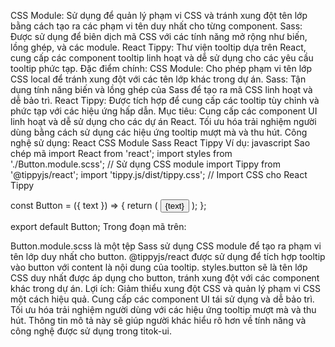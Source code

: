 CSS Module: Sử dụng để quản lý phạm vi CSS và tránh xung đột tên lớp bằng cách tạo ra các phạm vi tên duy nhất cho từng component.
Sass: Được sử dụng để biên dịch mã CSS với các tính năng mở rộng như biến, lồng ghép, và các module.
React Tippy: Thư viện tooltip dựa trên React, cung cấp các component tooltip linh hoạt và dễ sử dụng cho các yêu cầu tooltip phức tạp.
Đặc điểm chính:
CSS Module: Cho phép phạm vi tên lớp CSS local để tránh xung đột với các tên lớp khác trong dự án.
Sass: Tận dụng tính năng biến và lồng ghép của Sass để tạo ra mã CSS linh hoạt và dễ bảo trì.
React Tippy: Được tích hợp để cung cấp các tooltip tùy chỉnh và phức tạp với các hiệu ứng hấp dẫn.
Mục tiêu:
Cung cấp các component UI linh hoạt và dễ sử dụng cho các dự án React.
Tối ưu hóa trải nghiệm người dùng bằng cách sử dụng các hiệu ứng tooltip mượt mà và thu hút.
Công nghệ sử dụng:
React
CSS Module
Sass
React Tippy
Ví dụ:
javascript
Sao chép mã
import React from 'react';
import styles from './Button.module.scss'; // Sử dụng CSS module
import Tippy from '@tippyjs/react';
import 'tippy.js/dist/tippy.css'; // Import CSS cho React Tippy

const Button = ({ text }) => {
  return (
    <Tippy content="Tooltip content">
      <button className={styles.button}>{text}</button>
    </Tippy>
  );
};

export default Button;
Trong đoạn mã trên:

Button.module.scss là một tệp Sass sử dụng CSS module để tạo ra phạm vi tên lớp duy nhất cho button.
@tippyjs/react được sử dụng để tích hợp tooltip vào button với content là nội dung của tooltip.
styles.button sẽ là tên lớp CSS duy nhất được áp dụng cho button, tránh xung đột với các component khác trong dự án.
Lợi ích:
Giảm thiểu xung đột CSS và quản lý phạm vi CSS một cách hiệu quả.
Cung cấp các component UI tái sử dụng và dễ bảo trì.
Tối ưu hóa trải nghiệm người dùng với các hiệu ứng tooltip mượt mà và thu hút.
Thông tin mô tả này sẽ giúp người khác hiểu rõ hơn về tính năng và công nghệ được sử dụng trong titok-ui.
